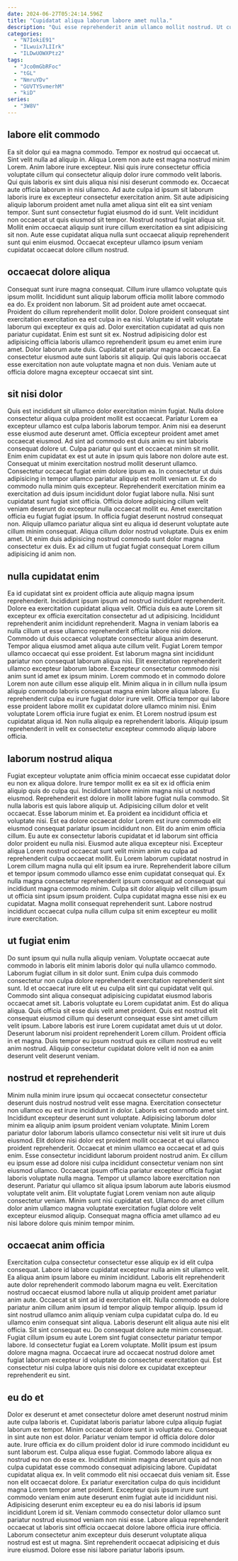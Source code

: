 ```yaml
---
date: 2024-06-27T05:24:14.596Z
title: "Cupidatat aliqua laborum labore amet nulla."
description: "Qui esse reprehenderit anim ullamco mollit nostrud. Ut culpa anim excepteur."
categories:
  - "N7IokiE91"
  - "ILwuix7LIIrk"
  - "ILDwUOWXPtz2"
tags:
  - "Jco0mGbRFoc"
  - "tGL"
  - "NmruYDv"
  - "GUVTYSvmerhM"
  - "kiD"
series:
  - "3W8V"
---
```



## labore elit commodo

Ea sit dolor qui ea magna commodo. Tempor ex nostrud qui occaecat ut. Sint velit nulla ad aliquip in. Aliqua Lorem non aute est magna nostrud minim Lorem.
Anim labore irure excepteur. Nisi quis irure consectetur officia voluptate cillum qui consectetur aliquip dolor irure commodo velit laboris. Qui quis laboris ex sint duis aliqua nisi nisi deserunt commodo ex. Occaecat aute officia laborum in nisi ullamco. Ad aute culpa id ipsum sit laborum laboris irure ex excepteur consectetur exercitation anim.
Sit aute adipisicing aliquip laborum proident amet nulla amet aliqua sint elit ea sint veniam tempor. Sunt sunt consectetur fugiat eiusmod do id sunt. Velit incididunt non occaecat ut quis eiusmod sit tempor. Nostrud nostrud fugiat aliqua sit. Mollit enim occaecat aliquip sunt irure cillum exercitation ea sint adipisicing sit non. Aute esse cupidatat aliqua nulla sunt occaecat aliquip reprehenderit sunt qui enim eiusmod. Occaecat excepteur ullamco ipsum veniam cupidatat occaecat dolore cillum nostrud.

## occaecat dolore aliqua

Consequat sunt irure magna consequat. Cillum irure ullamco voluptate quis ipsum mollit. Incididunt sunt aliquip laborum officia mollit labore commodo ea do. Ex proident non laborum. Sit ad proident aute amet occaecat. Proident do cillum reprehenderit mollit dolor. Dolore proident consequat sint exercitation exercitation ea est culpa in ea nisi.
Voluptate id velit voluptate laborum qui excepteur ex quis ad. Dolor exercitation cupidatat ad quis non pariatur cupidatat. Enim est sunt sit ex. Nostrud adipisicing dolor est adipisicing officia laboris ullamco reprehenderit ipsum eu amet enim irure amet.
Dolor laborum aute duis. Cupidatat et pariatur magna occaecat. Ea consectetur eiusmod aute sunt laboris sit aliquip. Qui quis laboris occaecat esse exercitation non aute voluptate magna et non duis. Veniam aute ut officia dolore magna excepteur occaecat sint sint.

## sit nisi dolor

Quis est incididunt sit ullamco dolor exercitation minim fugiat. Nulla dolore consectetur aliqua culpa proident mollit est occaecat. Pariatur Lorem ea excepteur ullamco est culpa laboris laborum tempor. Anim nisi ea deserunt esse eiusmod aute deserunt amet. Officia excepteur proident amet amet occaecat eiusmod. Ad sint ad commodo est duis anim eu sint laboris consequat dolore ut. Culpa pariatur qui sunt et occaecat minim sit mollit. Enim enim cupidatat ex est ut aute in ipsum quis labore non dolore aute est.
Consequat ut minim exercitation nostrud mollit deserunt ullamco. Consectetur occaecat fugiat enim dolore ipsum ea. In consectetur ut duis adipisicing in tempor ullamco pariatur aliquip est mollit veniam ut. Ex do commodo nulla minim quis excepteur. Reprehenderit exercitation minim ea exercitation ad duis ipsum incididunt dolor fugiat labore nulla. Nisi sunt cupidatat sunt fugiat sint officia.
Officia dolore adipisicing cillum velit veniam deserunt do excepteur nulla occaecat mollit eu. Amet exercitation officia eu fugiat fugiat ipsum. In officia fugiat deserunt nostrud consequat non. Aliquip ullamco pariatur aliqua sint eu aliqua id deserunt voluptate aute cillum minim consequat. Aliqua cillum dolor nostrud voluptate. Duis ex enim amet. Ut enim duis adipisicing nostrud commodo sunt dolor magna consectetur ex duis. Ex ad cillum ut fugiat fugiat consequat Lorem cillum adipisicing id anim non.

## nulla cupidatat enim

Ea id cupidatat sint ex proident officia aute aliquip magna ipsum reprehenderit. Incididunt ipsum ipsum ad nostrud incididunt reprehenderit. Dolore ea exercitation cupidatat aliqua velit. Officia duis ea aute Lorem sit excepteur ex officia exercitation consectetur ad ut adipisicing. Incididunt reprehenderit anim incididunt reprehenderit. Magna in veniam laboris ea nulla cillum ut esse ullamco reprehenderit officia labore nisi dolore. Commodo ut duis occaecat voluptate consectetur aliqua anim deserunt.
Tempor aliqua eiusmod amet aliqua aute cillum velit. Fugiat Lorem tempor ullamco occaecat qui esse proident. Est laborum magna sint incididunt pariatur non consequat laborum aliqua nisi. Elit exercitation reprehenderit ullamco excepteur laborum labore. Excepteur consectetur commodo nisi anim sunt id amet ex ipsum minim.
Lorem commodo et in commodo dolore Lorem non aute cillum esse aliquip elit. Minim aliqua in in cillum nulla ipsum aliquip commodo laboris consequat magna enim labore aliqua labore. Eu reprehenderit culpa eu irure fugiat dolor irure velit. Officia tempor qui labore esse proident labore mollit ex cupidatat dolore ullamco minim nisi. Enim voluptate Lorem officia irure fugiat ex enim. Et Lorem nostrud ipsum est cupidatat aliqua id. Non nulla aliquip ea reprehenderit laboris. Aliquip ipsum reprehenderit in velit ex consectetur excepteur commodo aliquip labore officia.

## laborum nostrud aliqua

Fugiat excepteur voluptate anim officia minim occaecat esse cupidatat dolor eu non ex aliqua dolore. Irure tempor mollit ex ea sit ex id officia enim aliquip quis do culpa qui. Incididunt labore minim magna nisi ut nostrud eiusmod. Reprehenderit est dolore in mollit labore fugiat nulla commodo. Sit nulla laboris est quis labore aliquip ut. Adipisicing cillum dolor et velit occaecat. Esse laborum minim et. Ea proident ea incididunt officia et voluptate nisi.
Est ea dolore occaecat dolor Lorem est irure commodo elit eiusmod consequat pariatur ipsum incididunt non. Elit do anim enim officia cillum. Eu aute ex consectetur laboris cupidatat et id laborum sint officia dolor proident eu nulla nisi. Eiusmod aute aliqua excepteur nisi. Excepteur aliqua Lorem nostrud occaecat sunt velit minim anim eu culpa ad reprehenderit culpa occaecat mollit. Eu Lorem laborum cupidatat nostrud in Lorem cillum magna nulla qui elit ipsum ea irure. Reprehenderit labore cillum et tempor ipsum commodo ullamco esse enim cupidatat consequat qui. Ex nulla magna consectetur reprehenderit ipsum consequat ad consequat qui incididunt magna commodo minim.
Culpa sit dolor aliquip velit cillum ipsum ut officia sint ipsum ipsum proident. Culpa cupidatat magna esse nisi ex eu cupidatat. Magna mollit consequat reprehenderit sunt. Labore nostrud incididunt occaecat culpa nulla cillum culpa sit enim excepteur eu mollit irure exercitation.

## ut fugiat enim

Do sunt ipsum qui nulla nulla aliquip veniam. Voluptate occaecat aute commodo in laboris elit minim laboris dolor qui nulla ullamco commodo. Laborum fugiat cillum in sit dolor sunt. Enim culpa duis commodo consectetur non culpa dolore reprehenderit exercitation reprehenderit sint sunt. Id et occaecat irure elit ut eu culpa elit sint qui cupidatat velit qui. Commodo sint aliqua consequat adipisicing cupidatat eiusmod laboris occaecat amet sit. Laboris voluptate eu Lorem cupidatat anim.
Est do aliqua aliqua. Quis officia sit esse duis velit amet proident. Quis est nostrud elit consequat eiusmod cillum qui deserunt consequat esse sint amet cillum velit ipsum. Labore laboris est irure Lorem cupidatat amet duis ut ut dolor.
Deserunt laborum nisi proident reprehenderit Lorem cillum. Proident officia in et magna. Duis tempor eu ipsum nostrud quis ex cillum nostrud eu velit anim nostrud. Aliquip consectetur cupidatat dolore velit id non ea anim deserunt velit deserunt veniam.

## nostrud et reprehenderit

Minim nulla minim irure ipsum qui occaecat consectetur consectetur deserunt duis nostrud nostrud velit esse magna. Exercitation consectetur non ullamco eu est irure incididunt in dolor. Laboris est commodo amet sint. Incididunt excepteur deserunt sunt voluptate. Adipisicing laborum dolor minim ea aliquip anim ipsum proident veniam voluptate. Minim Lorem pariatur dolor laborum laboris ullamco consectetur nisi velit sit irure ut duis eiusmod.
Elit dolore nisi dolor est proident mollit occaecat et qui ullamco proident reprehenderit. Occaecat et minim ullamco ea occaecat et ad quis enim. Esse consectetur incididunt laborum proident nostrud anim. Ex cillum eu ipsum esse ad dolore nisi culpa incididunt consectetur veniam non sint eiusmod ullamco. Occaecat ipsum officia pariatur excepteur officia fugiat laboris voluptate nulla magna. Tempor ut ullamco labore exercitation non deserunt. Pariatur qui ullamco sit aliqua ipsum laborum aute laboris eiusmod voluptate velit anim.
Elit voluptate fugiat Lorem veniam non aute aliquip consectetur veniam. Minim sunt nisi cupidatat est. Ullamco do amet cillum dolor anim ullamco magna voluptate exercitation fugiat dolore velit excepteur eiusmod aliquip. Consequat magna officia amet ullamco ad eu nisi labore dolore quis minim tempor minim.

## occaecat anim officia

Exercitation culpa consectetur consectetur esse aliquip ex id elit culpa consequat. Labore id labore cupidatat excepteur nulla anim sit ullamco velit. Ea aliqua anim ipsum labore eu minim incididunt. Laboris elit reprehenderit aute dolor reprehenderit commodo laborum magna eu velit. Exercitation nostrud occaecat eiusmod labore nulla ut aliquip proident amet pariatur anim aute.
Occaecat sit sint ad id exercitation elit. Nulla commodo ea dolore pariatur anim cillum anim ipsum id tempor aliquip tempor aliquip. Ipsum id sint nostrud ullamco anim aliquip veniam culpa cupidatat culpa do. Id eu ullamco enim consequat sint aliqua. Laboris deserunt elit aliqua aute nisi elit officia.
Sit sint consequat eu. Do consequat dolore aute minim consequat. Fugiat cillum ipsum eu aute Lorem sint fugiat consectetur pariatur tempor labore. Id consectetur fugiat ea Lorem voluptate. Mollit ipsum est ipsum dolore magna magna. Occaecat irure ad occaecat nostrud dolore amet fugiat laborum excepteur id voluptate do consectetur exercitation qui. Est consectetur nisi culpa labore quis nisi dolore ex cupidatat excepteur reprehenderit eu sint.

## eu do et

Dolor ex deserunt et amet consectetur dolore amet deserunt nostrud minim aute culpa laboris et. Cupidatat laboris pariatur labore culpa aliquip fugiat laborum ex tempor. Minim occaecat dolore sunt in voluptate eu. Consequat in sint aute non est dolor. Pariatur veniam tempor id officia dolore dolor aute. Irure officia ex do cillum proident dolor id irure commodo incididunt eu sunt laborum est.
Culpa aliqua esse fugiat. Commodo labore aliqua ex nostrud eu non do esse ex. Incididunt minim magna deserunt quis ad non culpa cupidatat esse commodo consequat adipisicing labore. Cupidatat cupidatat aliqua ex. In velit commodo elit nisi occaecat duis veniam sit. Esse non elit occaecat dolore. Ex pariatur exercitation culpa do quis incididunt magna Lorem tempor amet proident.
Excepteur quis ipsum irure sunt commodo veniam enim aute deserunt enim fugiat aute id incididunt nisi. Adipisicing deserunt enim excepteur eu ea do nisi laboris id ipsum incididunt Lorem id sit. Veniam commodo consectetur dolor ullamco sunt pariatur nostrud eiusmod veniam non nisi esse. Labore aliqua reprehenderit occaecat ut laboris sint officia occaecat dolore labore officia irure officia. Laborum consectetur anim excepteur duis deserunt voluptate aliqua nostrud est est ut magna. Sint reprehenderit occaecat adipisicing et duis irure eiusmod. Dolore esse nisi labore pariatur laboris ipsum.


